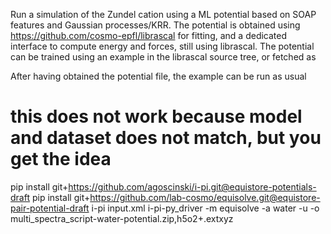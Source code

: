 Run a simulation of the Zundel cation using a ML potential based on 
SOAP features and Gaussian processes/KRR. The potential is obtained
using https://github.com/cosmo-epfl/librascal for fitting, and a 
dedicated interface to compute energy and forces, still using librascal.
The potential can be trained using an example in the librascal source
tree, or fetched as

After having obtained the potential file, the example can be run as usual

# this does not work because model and dataset does not match, but you get the idea
pip install git+https://github.com/agoscinski/i-pi.git@equistore-potentials-draft
pip install git+https://github.com/lab-cosmo/equisolve.git@equistore-pair-potential-draft
i-pi input.xml
i-pi-py_driver -m equisolve -a water -u -o multi_spectra_script-water-potential.zip,h5o2+.extxyz
